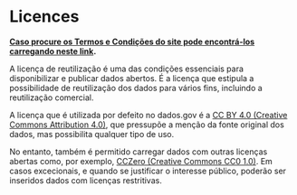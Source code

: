 # Licences

**[Caso procure os Termos e Condições do site pode encontrá-los carregando neste link](https://dados.gov.pt/pt/docs/terms/).**

A licença de reutilização é uma das condições essenciais para disponibilizar e publicar dados abertos. É a licença que estipula a possibilidade de reutilização dos dados para vários fins, incluindo a reutilização comercial.

A licença que é utilizada por defeito no dados.gov é a [CC BY 4.0 (Creative Commons Attribution 4.0)](https://creativecommons.org/licenses/by/4.0/legalcode "CC BY 4.0"), que pressupõe a menção da fonte original dos dados, mas possibilita qualquer tipo de uso. 

No entanto, também é permitido carregar dados com outras licenças abertas como, por exemplo, [CCZero (Creative Commons CC0 1.0)](https://creativecommons.org/publicdomain/zero/1.0/legalcode "CCZero"). Em casos excecionais, e quando se justificar o interesse público, poderão ser inseridos dados com licenças restritivas.
